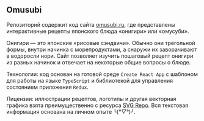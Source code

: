 ## Omusubi

Репозиторий содержит код сайта [omusubi.ru](https://omusubi.ru/), где представлены интерактивные рецепты японского блюда «онигири» или «омусуби».

Онигири — это японские «рисовые сэндвичи». Обычно они трегольной формы, внутри начинка с морепродуктами, а снаружи их заворачивают в водоросли нори. Сайт позволяет изучить пошаговый рецепт онигири из разных начинок и отвечает на некоторые общие вопросы о блюде.

Технологии: код основан на готовой среде `Create React App` с шаблоном для работы на языке `TypeScript` и библиотекой для управления состоянием приложения `Redux`.

Лицензии: иллюстрации рецептов, логотипы и другая векторная графика взята преимущественно с ресурса [SVG Repo](https://www.svgrepo.com/). Вся текстовая информация основана на личном опыте ╰(*°▽°*)╯.
